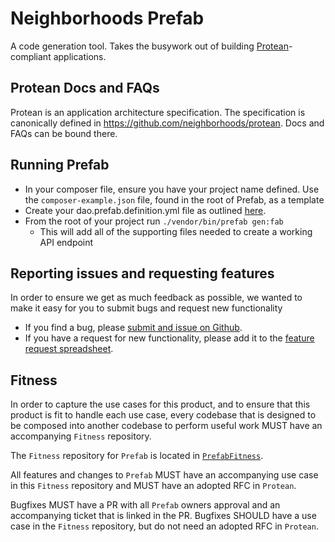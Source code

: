 # Neighborhoods Prefab
A code generation tool. Takes the busywork out of building [Protean](https://github.com/neighborhoods/protean)-compliant applications.

## Protean Docs and FAQs
Protean is an application architecture specification. The specification is canonically defined in https://github.com/neighborhoods/protean. Docs and FAQs can be bound there.

## Running Prefab
- In your composer file, ensure you have your project name defined. Use the `composer-example.json` file, found in the root of Prefab, as a template
- Create your dao.prefab.definition.yml file as outlined [here](https://github.com/neighborhoods/prefab/blob/4.x/docs/DaoYml.md).
- From the root of your project run `./vendor/bin/prefab gen:fab`
    - This will add all of the supporting files needed to create a working API endpoint

## Reporting issues and requesting features

In order to ensure we get as much feedback as possible, we wanted to make it easy for you to submit bugs and request new functionality
- If you find a bug, please [submit and issue on Github](https://github.com/neighborhoods/prefab/issues).
- If you have a request for new functionality, please add it to the [feature request spreadsheet](https://docs.google.com/spreadsheets/d/1QjHGekzFeH8WKreOsiKjciGnbEKLbHjlfT9HhpI6S6w/edit?usp=sharing).

## Fitness
In order to capture the use cases for this product, and to ensure that this product is fit to handle each use case, every codebase that is designed to be composed into another codebase to perform useful work MUST have an accompanying `Fitness` repository.

The `Fitness` repository for `Prefab` is located in [`PrefabFitness`](https://github.com/neighborhoods/PrefabFitness).

All features and changes to `Prefab` MUST have an accompanying use case in this `Fitness` repository and MUST have an adopted RFC in `Protean`.

Bugfixes MUST have a PR with all `Prefab` owners approval and an accompanying ticket that is linked in the PR. Bugfixes SHOULD have a use case in the `Fitness` repository, but do not need an adopted RFC in `Protean`.
